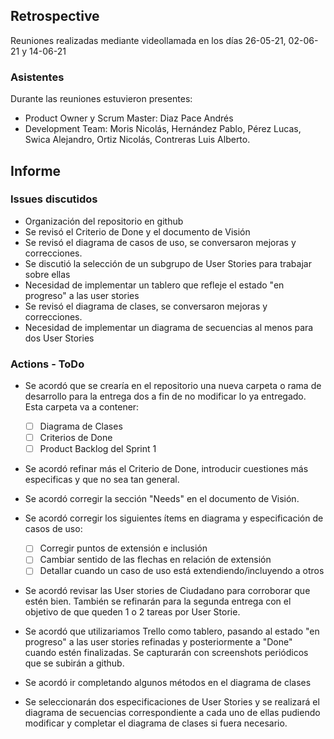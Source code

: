 
## Retrospective
Reuniones realizadas mediante videollamada en los días 26-05-21, 02-06-21 y 14-06-21

### Asistentes
Durante las reuniones estuvieron presentes:
* Product Owner y Scrum Master: Diaz Pace Andrés
* Development Team: Moris Nicolás, Hernández Pablo, Pérez Lucas, Swica Alejandro, Ortiz Nicolás, Contreras Luis Alberto.

## Informe

### Issues discutidos
* Organización del repositorio en github
* Se revisó el Criterio de Done y el documento de Visión
* Se revisó el diagrama de casos de uso, se conversaron mejoras y correcciones.
* Se discutió la selección de un subgrupo de User Stories para trabajar sobre ellas
* Necesidad de implementar un tablero que refleje el estado "en progreso" a las user stories
* Se revisó el diagrama de clases, se conversaron mejoras y correcciones.
* Necesidad de implementar un diagrama de secuencias al menos para dos User Stories

### Actions - ToDo
* Se acordó que se crearía en el repositorio una nueva carpeta o rama de desarrollo para la entrega dos a fin de no modificar lo ya entregado. Esta carpeta va a contener:

	 - [ ] Diagrama de Clases
	 - [ ] Criterios de Done  
	 - [ ] Product Backlog del Sprint 1

* Se acordó refinar más el Criterio de Done, introducir cuestiones más especificas y que no sea tan general.

* Se acordó corregir la sección "Needs" en el documento de Visión.

* Se acordó corregir los siguientes ítems en diagrama y especificación de casos de uso:

	- [ ] Corregir puntos de extensión e inclusión
	- [ ] Cambiar sentido de las flechas en relación de extensión
	- [ ] Detallar cuando un caso de uso está extendiendo/incluyendo a otros

* Se acordó revisar las User stories de Ciudadano para corroborar que estén bien. También se refinarán para la segunda entrega con el objetivo de que queden 1 o 2 tareas por User Storie.

* Se acordó que utilizariamos Trello como tablero, pasando al estado "en progreso" a las user stories refinadas y posteriormente a "Done" cuando estén finalizadas. Se capturarán con screenshots periódicos que se subirán a github.

* Se acordó ir completando algunos métodos en el diagrama de clases

* Se seleccionarán dos especificaciones de User Stories y se realizará el diagrama de secuencias correspondiente a cada uno de ellas pudiendo modificar y completar el diagrama de clases si fuera necesario.
